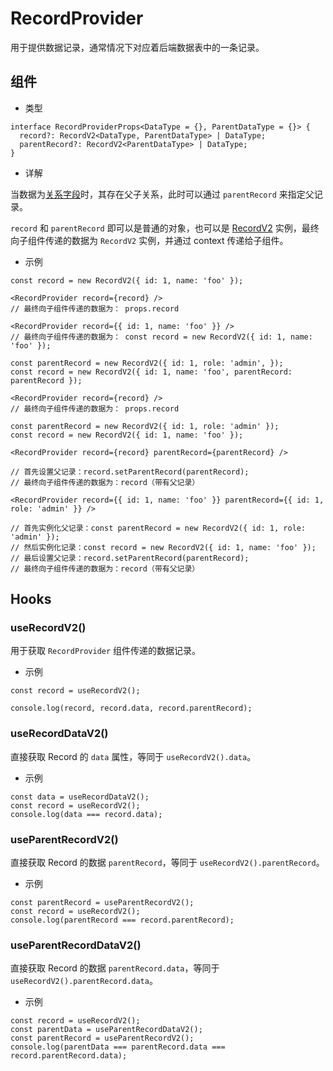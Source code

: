 # RecordProvider

用于提供数据记录，通常情况下对应着后端数据表中的一条记录。

## 组件

- 类型

```tsx | pure
interface RecordProviderProps<DataType = {}, ParentDataType = {}> {
  record?: RecordV2<DataType, ParentDataType> | DataType;
  parentRecord?: RecordV2<ParentDataType> | DataType;
}
```

- 详解

当数据为[关系字段](xx)时，其存在父子关系，此时可以通过 `parentRecord` 来指定父记录。

`record` 和 `parentRecord` 即可以是普通的对象，也可以是 [RecordV2]() 实例，最终向子组件传递的数据为 `RecordV2` 实例，并通过 context 传递给子组件。

- 示例

```tsx | pure
const record = new RecordV2({ id: 1, name: 'foo' });

<RecordProvider record={record} />
// 最终向子组件传递的数据为： props.record
```

```tsx | pure
<RecordProvider record={{ id: 1, name: 'foo' }} />
// 最终向子组件传递的数据为： const record = new RecordV2({ id: 1, name: 'foo' });
```

```tsx | pure
const parentRecord = new RecordV2({ id: 1, role: 'admin', });
const record = new RecordV2({ id: 1, name: 'foo', parentRecord: parentRecord });

<RecordProvider record={record} />
// 最终向子组件传递的数据为： props.record
```

```tsx | pure
const parentRecord = new RecordV2({ id: 1, role: 'admin' });
const record = new RecordV2({ id: 1, name: 'foo' });

<RecordProvider record={record} parentRecord={parentRecord} />

// 首先设置父记录：record.setParentRecord(parentRecord);
// 最终向子组件传递的数据为：record（带有父记录）
```

```tsx | pure
<RecordProvider record={{ id: 1, name: 'foo' }} parentRecord={{ id: 1, role: 'admin' }} />

// 首先实例化父记录：const parentRecord = new RecordV2({ id: 1, role: 'admin' });
// 然后实例化记录：const record = new RecordV2({ id: 1, name: 'foo' });
// 最后设置父记录：record.setParentRecord(parentRecord);
// 最终向子组件传递的数据为：record（带有父记录）
```

## Hooks

### useRecordV2()

用于获取 `RecordProvider` 组件传递的数据记录。

- 示例

```tsx | pure
const record = useRecordV2();

console.log(record, record.data, record.parentRecord);
```

### useRecordDataV2()

直接获取 Record 的 `data` 属性，等同于 `useRecordV2().data`。

- 示例

```tsx | pure
const data = useRecordDataV2();
const record = useRecordV2();
console.log(data === record.data);
```

### useParentRecordV2()

直接获取 Record 的数据 `parentRecord`，等同于 `useRecordV2().parentRecord`。

- 示例

```tsx | pure
const parentRecord = useParentRecordV2();
const record = useRecordV2();
console.log(parentRecord === record.parentRecord);
```

### useParentRecordDataV2()

直接获取 Record 的数据 `parentRecord.data`，等同于 `useRecordV2().parentRecord.data`。

- 示例

```tsx | pure
const record = useRecordV2();
const parentData = useParentRecordDataV2();
const parentRecord = useParentRecordV2();
console.log(parentData === parentRecord.data === record.parentRecord.data);
```
<!--
## 使用场景

### 传递数据记录
- `DataBlockProvider` 组件中的 [BlocRequestProvider]() 组件对于 `action: "get"` 类型的请求在获取数据后会 *自动* 向子组件传递数据记录，此时可以通过 `useRecordV2()` 来获取数据记录

```tsx {5,13}| pure
const schema = {
  'x-decorator': 'DataBlockProvider',
  'x-decorator-props': {
    collection: 'users',
    action: 'get',
  },
  "properties": {
    "x-component": "MyForm",
  }
}

const MyForm = () => {
  const record = useRecordV2();
  const [form] = useForm();
  useEffect(() => {
    form.setFieldsValue(record.data);
  }, [record.data]);
  return <Form form={form} />;
}
```

- 对于 `action: "list"` 列表数据获取的是多条记录，则需要根据组件的使用自己使用 `<RecordProvider />` 向子组件传递数据记录。

```tsx {5,13}| pure
const schema = {
  'x-decorator': 'DataBlockProvider',
  'x-decorator-props': {
    collection: 'users',
    action: 'list',
  },
  "properties": {
    "x-component": "MyTable",
  }
}

const MyTable = () => {
  const record = useRecordV2();
  return <Form form={form} />;
}
```


### 使用数据记录

- 在子组件中使用 `useRecordV2()` 获取数据记录，然后通过 `record.data`、`record.parentRecord` 来获取数据记录的数据，用于组件的渲染。
- 可以将获取到的 `useRecordV2()` 传递给祖先组件，以便在非子组件中使用数据记录，例如将 Table 组件点击单元格弹窗，其弹窗数据可以由单元格中的数据记录决定，并且弹窗组件可以放到 Table 组件外部。 -->
